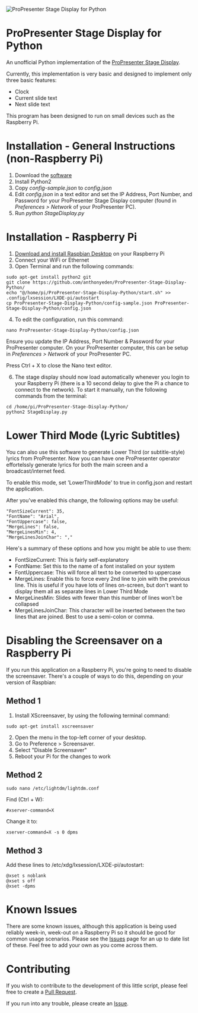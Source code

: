 ![ProPresenter Stage Display for Python](https://mediarealm.com.au/wp-content/uploads/2017/07/ProPresenter-Stage-Display-Python.png)

# ProPresenter Stage Display for Python
An unofficial Python implementation of the [ProPresenter Stage Display](https://www.renewedvision.com/store.php?item=prostagedisplay).

Currently, this implementation is very basic and designed to implement only three basic features:

* Clock
* Current slide text
* Next slide text

This program has been designed to run on small devices such as the Raspberry Pi.

# Installation - General Instructions (non-Raspberry Pi)

1. Download the [software](https://github.com/anthonyeden/ProPresenter-Stage-Display-Python/archive/master.zip)
2. Install Python2
3. Copy _config-sample.json_ to _config.json_
4. Edit _config.json_ in a text editor and set the IP Address, Port Number, and Password for your ProPresenter Stage Display computer (found in _Preferences > Network_ of your ProPresenter PC).
5. Run _python StageDisplay.py_

# Installation - Raspberry Pi

1. [Download and install Raspbian Desktop](https://www.raspberrypi.org/downloads/raspbian/) on your Raspberry Pi
2. Connect your WiFi or Ethernet
3. Open Terminal and run the following commands:

```
sudo apt-get install python2 git
git clone https://github.com/anthonyeden/ProPresenter-Stage-Display-Python/
echo "@/home/pi/ProPresenter-Stage-Display-Python/start.sh" >> .config/lxsession/LXDE-pi/autostart
cp ProPresenter-Stage-Display-Python/config-sample.json ProPresenter-Stage-Display-Python/config.json
``` 

4. To edit the configuration, run this command:

```
nano ProPresenter-Stage-Display-Python/config.json
```

  Ensure you update the IP Address, Port Number & Password for your ProPresenter computer. On your ProPresenter computer, this can be setup in _Preferences > Network_ of your ProPresenter PC.
  
  Press Ctrl + X to close the Nano text editor.
  
6. The stage display should now load automatically whenever you login to your Raspberry Pi (there is a 10 second delay to give the Pi a chance to connect to the network). To start it manually, run the following commands from the terminal:

```
cd /home/pi/ProPresenter-Stage-Display-Python/
python2 StageDisplay.py
```

# Lower Third Mode (Lyric Subtitles)

You can also use this software to generate Lower Third (or subtitle-style) lyrics from ProPresenter. Now you can have one ProPresenter operator effortelssly generate lyrics for both the main screen and a broadcast/internet feed.

To enable this mode, set 'LowerThirdMode' to true in config.json and restart the application.

After you've enabled this change, the following options may be useful:

    "FontSizeCurrent": 35,
    "FontName": "Arial",
    "FontUppercase": false,
    "MergeLines": false,
    "MergeLinesMin": 4,
    "MergeLinesJoinChar": ","

Here's a summary of these options and how you might be able to use them:

* FontSizeCurrent: This is fairly self-explanatory
* FontName: Set this to the name of a font installed on your system
* FontUppercase: This will force all text to be converted to uppercase
* MergeLines: Enable this to force every 2nd line to join with the previous line. This is useful if you have lots of lines on-screen, but don't want to display them all as separate lines in Lower Third Mode
* MergeLinesMin: Slides with fewer than this number of lines won't be collapsed
* MergeLinesJoinChar: This character will be inserted between the two lines that are joined. Best to use a semi-colon or comma.

# Disabling the Screensaver on a Raspberry Pi

If you run this application on a Raspberry Pi, you're going to need to disable the screensaver. There's a couple of ways to do this, depending on your version of Raspbian:

## Method 1

1. Install XScreensaver, by using the following terminal command:

```
sudo apt-get install xscreensaver
```

2. Open the menu in the top-left corner of your desktop.
3. Go to Preference > Screensaver.
4. Select "Disable Screensaver"
5. Reboot your Pi for the changes to work


## Method 2

```
sudo nano /etc/lightdm/lightdm.conf
```

Find (Ctrl + W):

```
#xserver-command=X
```

Change it to:

```
xserver-command=X -s 0 dpms
```

## Method 3

Add these lines to /etc/xdg/lxsession/LXDE-pi/autostart:

```
@xset s noblank 
@xset s off 
@xset -dpms
```

# Known Issues

There are some known issues, although this application is being used reliably week-in, week-out on a Raspberry Pi so it should be good for common usage scenarios. Please see the [Issues](https://github.com/anthonyeden/ProPresenter-Stage-Display-Python/issues) page for an up to date list of these. Feel free to add your own as you come across them.

# Contributing

If you wish to contribute to the development of this little script, please feel free to create a [Pull Request](https://github.com/anthonyeden/ProPresenter-Stage-Display-Python/pulls).

If you run into any trouble, please create an [Issue](https://github.com/anthonyeden/ProPresenter-Stage-Display-Python/issues).
